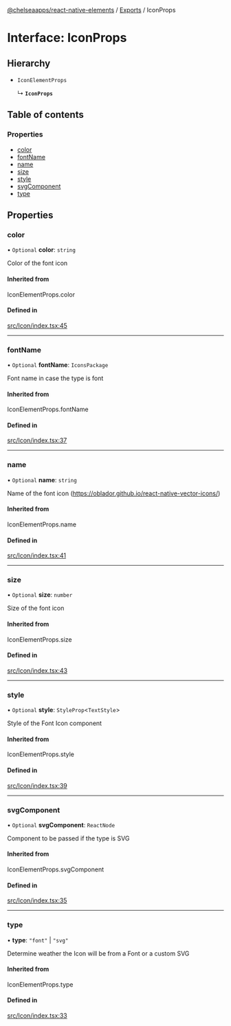 [@chelseaapps/react-native-elements](../README.md) / [Exports](../modules.md) / IconProps

# Interface: IconProps

## Hierarchy

- `IconElementProps`

  ↳ **`IconProps`**

## Table of contents

### Properties

- [color](IconProps.md#color)
- [fontName](IconProps.md#fontname)
- [name](IconProps.md#name)
- [size](IconProps.md#size)
- [style](IconProps.md#style)
- [svgComponent](IconProps.md#svgcomponent)
- [type](IconProps.md#type)

## Properties

### color

• `Optional` **color**: `string`

Color of the font icon

#### Inherited from

IconElementProps.color

#### Defined in

[src/Icon/index.tsx:45](https://github.com/chelsea-apps/react-native-elements/blob/02a576e/src/Icon/index.tsx#L45)

___

### fontName

• `Optional` **fontName**: `IconsPackage`

Font name in case the type is font

#### Inherited from

IconElementProps.fontName

#### Defined in

[src/Icon/index.tsx:37](https://github.com/chelsea-apps/react-native-elements/blob/02a576e/src/Icon/index.tsx#L37)

___

### name

• `Optional` **name**: `string`

Name of the font icon (https://oblador.github.io/react-native-vector-icons/)

#### Inherited from

IconElementProps.name

#### Defined in

[src/Icon/index.tsx:41](https://github.com/chelsea-apps/react-native-elements/blob/02a576e/src/Icon/index.tsx#L41)

___

### size

• `Optional` **size**: `number`

Size of the font icon

#### Inherited from

IconElementProps.size

#### Defined in

[src/Icon/index.tsx:43](https://github.com/chelsea-apps/react-native-elements/blob/02a576e/src/Icon/index.tsx#L43)

___

### style

• `Optional` **style**: `StyleProp`<`TextStyle`\>

Style of the Font Icon component

#### Inherited from

IconElementProps.style

#### Defined in

[src/Icon/index.tsx:39](https://github.com/chelsea-apps/react-native-elements/blob/02a576e/src/Icon/index.tsx#L39)

___

### svgComponent

• `Optional` **svgComponent**: `ReactNode`

Component to be passed if the type is SVG

#### Inherited from

IconElementProps.svgComponent

#### Defined in

[src/Icon/index.tsx:35](https://github.com/chelsea-apps/react-native-elements/blob/02a576e/src/Icon/index.tsx#L35)

___

### type

• **type**: ``"font"`` \| ``"svg"``

Determine weather the Icon will be from a Font or a custom SVG

#### Inherited from

IconElementProps.type

#### Defined in

[src/Icon/index.tsx:33](https://github.com/chelsea-apps/react-native-elements/blob/02a576e/src/Icon/index.tsx#L33)
